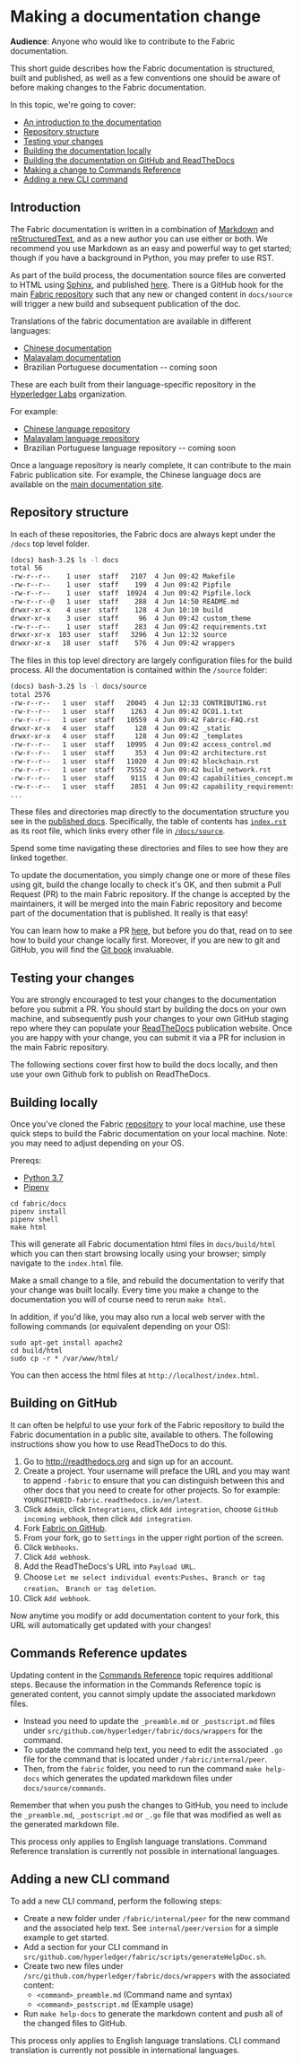 # Making a documentation change

**Audience**: Anyone who would like to contribute to the Fabric documentation.

This short guide describes how the Fabric documentation is structured, built and
published, as well as a few conventions one should be aware of before making
changes to the Fabric documentation.

In this topic, we're going to cover:
* [An introduction to the documentation](#introduction)
* [Repository structure](#repository-structure)
* [Testing your changes](#testing-your-changes)
* [Building the documentation locally](#building-locally)
* [Building the documentation on GitHub and ReadTheDocs](#building-on-github)
* [Making a change to Commands Reference](#commands-reference-updates)
* [Adding a new CLI command](#adding-a-new-cli-command)

## Introduction

The Fabric documentation is written in a combination of
[Markdown](https://www.markdownguide.org/) and
[reStructuredText](http://docutils.sourceforge.net/rst.html), and as a new
author you can use either or both.  We recommend you use Markdown as an easy and
powerful way to get started; though if you have a background in Python, you may
prefer to use RST.

As part of the build process, the documentation source files are converted to
HTML using [Sphinx](http://www.sphinx-doc.org/en/stable/), and published
[here](http://hyperledger-fabric.readthedocs.io). There is a GitHub hook for the
main [Fabric repository](https://github.com/hyperledger/fabric) such that any
new or changed content in `docs/source` will trigger a new build and subsequent
publication of the doc.

Translations of the fabric documentation are available in different languages:

  * [Chinese documentation](https://hyperledger-fabric.readthedocs.io/zh_CN/latest/)
  * [Malayalam
    documentation](https://hyperledgerlabsml.readthedocs.io/en/latest/)
  * Brazilian Portuguese documentation -- coming soon

These are each built from their language-specific repository in the
[Hyperledger Labs](https://github.com/hyperledger-labs) organization.

For example:

 * [Chinese language repository](https://github.com/hyperledger-labs/fabric-docs-cn)
 * [Malayalam language repository](https://github.com/hyperledger-labs/fabric-docs-ml)
 * Brazilian Portuguese language repository -- coming soon

Once a language repository is nearly complete, it can contribute to the main
Fabric publication site. For example, the Chinese language docs are available on
the [main documentation
site](https://hyperledger-fabric.readthedocs.io/zh_CN/latest/).

## Repository structure

In each of these repositories, the Fabric docs are always kept under the `/docs`
top level folder.

```bash
(docs) bash-3.2$ ls -l docs
total 56
-rw-r--r--    1 user  staff   2107  4 Jun 09:42 Makefile
-rw-r--r--    1 user  staff    199  4 Jun 09:42 Pipfile
-rw-r--r--    1 user  staff  10924  4 Jun 09:42 Pipfile.lock
-rw-r--r--@   1 user  staff    288  4 Jun 14:50 README.md
drwxr-xr-x    4 user  staff    128  4 Jun 10:10 build
drwxr-xr-x    3 user  staff     96  4 Jun 09:42 custom_theme
-rw-r--r--    1 user  staff    283  4 Jun 09:42 requirements.txt
drwxr-xr-x  103 user  staff   3296  4 Jun 12:32 source
drwxr-xr-x   18 user  staff    576  4 Jun 09:42 wrappers
```

The files in this top level directory are largely configuration files for the
build process.  All the documentation is contained within the `/source` folder:

```bash
(docs) bash-3.2$ ls -l docs/source
total 2576
-rw-r--r--   1 user  staff   20045  4 Jun 12:33 CONTRIBUTING.rst
-rw-r--r--   1 user  staff    1263  4 Jun 09:42 DCO1.1.txt
-rw-r--r--   1 user  staff   10559  4 Jun 09:42 Fabric-FAQ.rst
drwxr-xr-x   4 user  staff     128  4 Jun 09:42 _static
drwxr-xr-x   4 user  staff     128  4 Jun 09:42 _templates
-rw-r--r--   1 user  staff   10995  4 Jun 09:42 access_control.md
-rw-r--r--   1 user  staff     353  4 Jun 09:42 architecture.rst
-rw-r--r--   1 user  staff   11020  4 Jun 09:42 blockchain.rst
-rw-r--r--   1 user  staff   75552  4 Jun 09:42 build_network.rst
-rw-r--r--   1 user  staff    9115  4 Jun 09:42 capabilities_concept.md
-rw-r--r--   1 user  staff    2851  4 Jun 09:42 capability_requirements.rst
...
```

These files and directories map directly to the documentation structure you see
in the [published docs](https://hyperledger-fabric.readthedocs.io/en/latest/).
Specifically, the table of contents has
[`index.rst`](https://github.com/hyperledger/fabric/blob/master/docs/source/index.rst)
as its root file, which links every other file in [`/docs/source`](https://github.com/hyperledger/fabric/tree/master/docs/source).

Spend some time navigating these directories and files to see how they are
linked together.

To update the documentation, you simply change one or more of these files using
git, build the change locally to check it's OK, and then submit a Pull Request
(PR) to the main Fabric repository. If the change is accepted by the
maintainers, it will be merged into the main Fabric repository and become part
of the documentation that is published.  It really is that easy!

You can learn how to make a PR [here](./github/github.html), but before you do
that, read on to see how to build your change locally first. Moreover, if you
are new to git and GitHub, you will find the [Git
book](https://git-scm.com/book/en/v2) invaluable.

## Testing your changes

You are strongly encouraged to test your changes to the documentation before you
submit a PR. You should start by building the docs on your own machine, and
subsequently push your changes to your own GitHub staging repo where they can
populate your [ReadTheDocs](https://readthedocs.org/) publication website. Once
you are happy with your change, you can submit it via a PR for inclusion in the
main Fabric repository.

The following sections cover first how to build the docs locally, and then
use your own Github fork to publish on ReadTheDocs.

## Building locally

Once you've cloned the Fabric [repository]() to your local machine, use these
quick steps to build the Fabric documentation on your local machine. Note: you
may need to adjust depending on your OS.

Prereqs:
 - [Python 3.7](https://wiki.python.org/moin/BeginnersGuide/Download)
 - [Pipenv](https://docs.pipenv.org/en/latest/#install-pipenv-today)

```
cd fabric/docs
pipenv install
pipenv shell
make html
```

This will generate all Fabric documentation html files in `docs/build/html`
which you can then start browsing locally using your browser; simply navigate to
the `index.html` file.

Make a small change to a file, and rebuild the documentation to verify that your
change was built locally. Every time you make a change to the documentation you
will of course need to rerun `make html`.

In addition, if you'd like, you may also run a local web server with the
following commands (or equivalent depending on your OS):

```
sudo apt-get install apache2
cd build/html
sudo cp -r * /var/www/html/
```

You can then access the html files at `http://localhost/index.html`.

## Building on GitHub

It can often be helpful to use your fork of the Fabric repository to build the
Fabric documentation in a public site, available to others. The following
instructions show you how to use ReadTheDocs to do this.

1. Go to http://readthedocs.org and sign up for an account.
2. Create a project. Your username will preface the URL and you may want to
   append `-fabric` to ensure that you can distinguish between this and other
   docs that you need to create for other projects. So for example:
   `YOURGITHUBID-fabric.readthedocs.io/en/latest`.
3. Click `Admin`, click `Integrations`, click `Add integration`, choose `GitHub
   incoming webhook`, then click `Add integration`.
4. Fork [Fabric on GitHub](https://github.com/hyperledger/fabric).
5. From your fork, go to `Settings` in the upper right portion of the screen.
6. Click `Webhooks`.
7. Click `Add webhook`.
8. Add the ReadTheDocs's URL into `Payload URL`.
9. Choose `Let me select individual events`:`Pushes`、`Branch or tag creation`、
   `Branch or tag deletion`.
10. Click `Add webhook`.

Now anytime you modify or add documentation content to your fork, this
URL will automatically get updated with your changes!

## Commands Reference updates

Updating content in the [Commands
Reference](https://hyperledger-fabric.readthedocs.io/en/latest/command_ref.html)
topic requires additional steps. Because the information in the Commands
Reference topic is generated content, you cannot simply update the associated
markdown files.
- Instead you need to update the `_preamble.md` or `_postscript.md` files under
  `src/github.com/hyperledger/fabric/docs/wrappers` for the command.
- To update the command help text, you need to edit the associated `.go` file
  for the command that is located under `/fabric/internal/peer`.
- Then, from the `fabric` folder, you need to run the command `make help-docs`
  which generates the updated markdown files under `docs/source/commands`.

Remember that when you push the changes to GitHub, you need to include the
`_preamble.md`, `_postscript.md` or `_.go` file that was modified as well as the
generated markdown file.

This process only applies to English language translations. Command Reference
translation is currently not possible in international languages.

## Adding a new CLI command

To add a new CLI command, perform the following steps:

- Create a new folder under `/fabric/internal/peer` for the new command and the
  associated help text. See `internal/peer/version` for a simple example to get
  started.
- Add a section for your CLI command in
  `src/github.com/hyperledger/fabric/scripts/generateHelpDoc.sh`.
- Create two new files under `/src/github.com/hyperledger/fabric/docs/wrappers`
  with the associated content:
  - `<command>_preamble.md` (Command name and syntax)
  - `<command>_postscript.md` (Example usage)
- Run `make help-docs` to generate the markdown content and push all of the
  changed files to GitHub.

This process only applies to English language translations. CLI
command translation is currently not possible in international languages.

<!--- Licensed under Creative Commons Attribution 4.0 International License
https://creativecommons.org/licenses/by/4.0/ -->